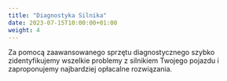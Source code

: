 ```yaml
---
title: "Diagnostyka Silnika"
date: 2023-07-15T10:00:00+01:00
weight: 4
---
```


Za pomocą zaawansowanego sprzętu diagnostycznego szybko zidentyfikujemy wszelkie problemy z silnikiem Twojego pojazdu i zaproponujemy najbardziej opłacalne rozwiązania.
